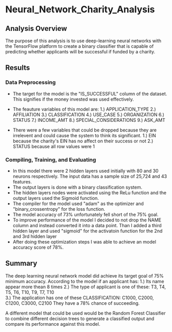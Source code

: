# Neural_Network_Charity_Analysis

## Analysis Overview
The purpose of this analysis is to use deep-learning neural networks with the TensorFlow platform to create a binary classifier that is capable of predicting whether applicants will be successful if funded by a charity.

## Results

### Data Preprocessing

- The target for the model is the "IS_SUCCESSFUL" column of the dataset. This signifies if the money invested was used effectively.

- The feauture variables of this model are:
	1.) APPLICATION_TYPE
	2.) AFFILIATION
	3.) CLASSIFICATION 
	4.) USE_CASE
	5.) ORGANIZATION 
	6.) STATUS
	7.) INCOME_AMT
	8.) SPECIAL_CONSIDERATIONS
	9.) ASK_AMT
	
- There were a few variables that could be dropped because they are irrelevent and could cause the system to think its significant.
	1.) EIN because the charity's EIN has no affect on their success or not
	2.) STATUS because all row values were 1

### Compiling, Training, and Evaluating

- In this model there were 2 hidden layers used initially with 80 and 30 neurons respectively. The input data has a sample size of 25,724 and 43 features.
- The output layers is done with a binary classification system. 
- The hidden layers nodes were activated using the ReLu function and the output layers used the Sigmoid function.
- The compiler for the model used "adam" as the optimizer and "binary_crossentropy" for the loss function.
- The model accuracy of 73% unfortunately fell short of the 75% goal. 
- To improve performance of the model I decided to not drop the NAME column and instead converted it into a data point. Than I added a third hidden layer and used "sigmoid" for the activatoin function for the 2nd and 3rd hidden layer
- After doing these optimization steps I was able to achieve an model accuracy score of 78%.

## Summary

The deep learning neural network model did achieve its target goal of 75% minimum accuracy. According to the model if an applicant has:
	1.) Its name appear more thean 8 times 
	2.) The type of applicant is one of these: T3, T4, T5, T6, T10, T9, T7, T10  
	3.) The application has one of these CLASSIFICATION: C1000, C2000, C1200, C3000, C2100
They have a 78% chance of succeeding.

A different model that could be used would be the Random Forest Classifier to combine different decision trees to generate a classified output and compare its performance against this model.
